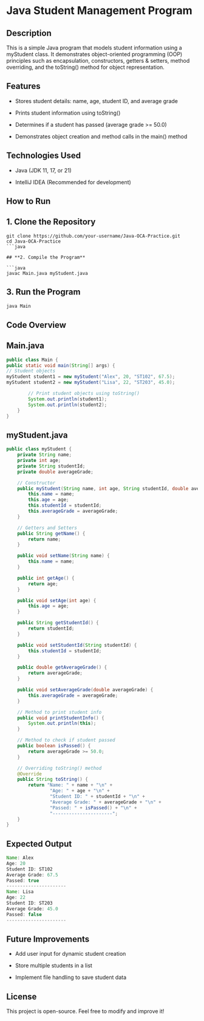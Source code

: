 # **Java Student Management Program**


## **Description**

This is a simple Java program that models student information using a myStudent class. It demonstrates object-oriented programming (OOP) principles such as encapsulation, constructors, getters & setters, method overriding, and the toString() method for object representation.

## **Features**

* Stores student details: name, age, student ID, and average grade

* Prints student information using toString()

* Determines if a student has passed (average grade >= 50.0)

* Demonstrates object creation and method calls in the main() method

## **Technologies Used**

* Java (JDK 11, 17, or 21)

* IntelliJ IDEA (Recommended for development)

## **How to Run**

## **1. Clone the Repository**

```
git clone https://github.com/your-username/Java-OCA-Practice.git
cd Java-OCA-Practice
```java

## **2. Compile the Program**

```java
javac Main.java myStudent.java
```

## **3. Run the Program**
```java
java Main
```

## **Code Overview**

## **Main.java**
```java
public class Main {
public static void main(String[] args) {
// Student objects
myStudent student1 = new myStudent("Alex", 20, "ST102", 67.5);
myStudent student2 = new myStudent("Lisa", 22, "ST203", 45.0);

        // Print student objects using toString()
        System.out.println(student1);
        System.out.println(student2);
    }
}
```

## **myStudent.java**
```java
public class myStudent {
    private String name;
    private int age;
    private String studentId;
    private double averageGrade;

    // Constructor
    public myStudent(String name, int age, String studentId, double averageGrade) {
        this.name = name;
        this.age = age;
        this.studentId = studentId;
        this.averageGrade = averageGrade;
    }

    // Getters and Setters
    public String getName() {
        return name;
    }

    public void setName(String name) {
        this.name = name;
    }

    public int getAge() {
        return age;
    }

    public void setAge(int age) {
        this.age = age;
    }

    public String getStudentId() {
        return studentId;
    }

    public void setStudentId(String studentId) {
        this.studentId = studentId;
    }

    public double getAverageGrade() {
        return averageGrade;
    }

    public void setAverageGrade(double averageGrade) {
        this.averageGrade = averageGrade;
    }

    // Method to print student info
    public void printStudentInfo() {
        System.out.println(this);
    }

    // Method to check if student passed
    public boolean isPassed() {
        return averageGrade >= 50.0;
    }

    // Overriding toString() method
    @Override
    public String toString() {
        return "Name: " + name + "\n" +
                "Age: " + age + "\n" +
                "Student ID: " + studentId + "\n" +
                "Average Grade: " + averageGrade + "\n" +
                "Passed: " + isPassed() + "\n" +
                "----------------------";
    }
}

```

## **Expected Output**
```java
Name: Alex
Age: 20
Student ID: ST102
Average Grade: 67.5
Passed: true
----------------------
Name: Lisa
Age: 22
Student ID: ST203
Average Grade: 45.0
Passed: false
----------------------
```

## **Future Improvements**

* Add user input for dynamic student creation

* Store multiple students in a list

* Implement file handling to save student data


## **License**

This project is open-source. Feel free to modify and improve it!
